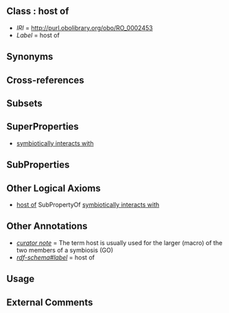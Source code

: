 
## Class : host of

 * *IRI* = http://purl.obolibrary.org/obo/RO_0002453
 * *Label* = host of

## Synonyms


## Cross-references


## Subsets


## SuperProperties

 * [symbiotically interacts with](../../RO/40/RO_0002440.md)

## SubProperties


## Other Logical Axioms

 * [host of](../../RO/53/RO_0002453.md) SubPropertyOf [symbiotically interacts with](../../RO/40/RO_0002440.md)

## Other Annotations

 * *[curator note](../../IAO/32/IAO_0000232.md)* = The term host is usually used for the larger (macro) of the two members of a symbiosis (GO)
 * *[rdf-schema#label](../../el/rdf-schema#label.md)* = host of

## Usage


## External Comments

